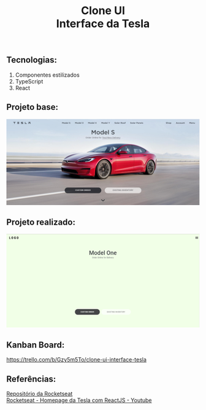 <h1 align="center">
  Clone UI <br>
Interface da Tesla
</h1><br>

## Tecnologias:
1. Componentes estilizados
2. TypeScript
3. React

## Projeto base:
<img src=tesla.2.png>


## Projeto realizado:
<img src=tesla.1.png>


## Kanban Board:
https://trello.com/b/Gzy5m5To/clone-ui-interface-tesla


## Referências:
[Repositório da Rocketseat](https://github.com/rocketseat-content/youtube-clone-tesla-homepage)<br>
[Rocketseat - Homepage da Tesla com ReactJS - Youtube](https://youtu.be/Mf4Se4ZGcG8)
